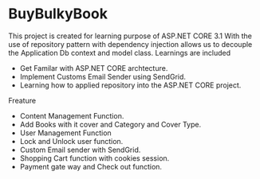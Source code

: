 # BuyBulkyBook

This project is created for learning purpose of ASP.NET CORE 3.1
With the use of repository pattern with dependency injection allows us to decouple the Application Db context and model class. 
Learnings are included
 - Get Familar with ASP.NET CORE archtecture.
 - Implement Customs Email Sender using SendGrid.
 - Learning how to applied repository into the ASP.NET CORE project.
 
 
Freature
- Content Management Function.
- Add Books with it cover and Category and Cover Type.
- User Management Function
- Lock and Unlock user function.
- Custom Email sender with SendGrid.
- Shopping Cart function with cookies session.
- Payment gate way and Check out function.
